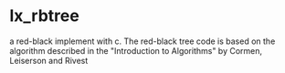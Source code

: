# lx_rbtree
a red-black implement with c. The red-black tree code is based on the algorithm described in the "Introduction to Algorithms" by Cormen, Leiserson and Rivest
